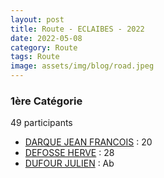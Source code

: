 ```yaml
---
layout: post
title: Route - ECLAIBES - 2022
date: 2022-05-08
category: Route
tags: Route
image: assets/img/blog/road.jpeg
---
```


### 1ère Catégorie
49 participants
- [DARQUE JEAN FRANCOIS](https://teamspecializedlille.cc/coureurs/darquejeanfrancois) : 20
- [DEFOSSE HERVE](https://teamspecializedlille.cc/coureurs/defosseherve) : 28
- [DUFOUR JULIEN](https://teamspecializedlille.cc/coureurs/dufourjulien) : Ab
